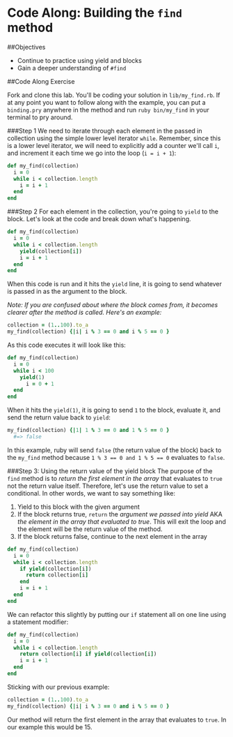 # Code Along: Building the `find` method 

##Objectives
* Continue to practice using yield and blocks
* Gain a deeper understanding of `#find`


##Code Along Exercise

Fork and clone this lab. You'll be coding your solution in `lib/my_find.rb`. If at any point you want to follow along with the example, you can put a `binding.pry` anywhere in the method and run `ruby bin/my_find` in your terminal to pry around.

###Step 1
We need to iterate through each element in the passed in collection using the simple lower level iterator `while`. Remember, since this is a lower level iterator, we will need to explicitly add a counter we'll call `i`, and increment it each time we go into the loop (`i = i + 1`):

```ruby
def my_find(collection)
  i = 0
  while i < collection.length
    i = i + 1
  end
end
```


###Step 2
For each element in the collection, you're going to `yield` to the block. Let's look at the code and break down what's happening.

```ruby
def my_find(collection)
  i = 0
  while i < collection.length
    yield(collection[i])
    i = i + 1
  end
end
```

When this code is run and it hits the `yield` line, it is going to send whatever is passed in as the argument to the block. 

*Note: If you are confused about where the block comes from, it becomes clearer after the method is called. Here's an example:*

```ruby
collection = (1..100).to_a
my_find(collection) {|i| i % 3 == 0 and i % 5 == 0 }
```

As this code executes it will look like this:

```ruby
def my_find(collection)
  i = 0
  while i < 100
    yield(1)
      i = 0 + 1
  end
end
```

When it hits the `yield(1)`, it is going to send `1` to the block, evaluate it, and send the return value back to `yield`:

```ruby
my_find(collection) {|1| 1 % 3 == 0 and 1 % 5 == 0 }
  #=> false
```

In this example, ruby will send `false` (the return value of the block) back to the `my_find` method because `1 % 3 == 0 and 1 % 5 == 0` evaluates to `false`.

###Step 3: Using the return value of the yield block
The purpose of the `find` method is to *return the first element in the array* that evaluates to `true` not the return value itself. Therefore, let's use the return value to set a conditional. In other words, we want to say something like:

1. Yield to this block with the given argument
2. If the block returns true, `return` the *argument we passed into yield* AKA *the element in the array that evaluated to true*. This will exit the loop and the element will be the return value of the method.
3. If the block returns false, continue to the next element in the array

```ruby
def my_find(collection)
  i = 0
  while i < collection.length
    if yield(collection[i])
      return collection[i]
    end
    i = i + 1
  end
end
```

We can refactor this slightly by putting our `if` statement all on one line using a statement modifier:

```ruby
def my_find(collection)
  i = 0
  while i < collection.length
    return collection[i] if yield(collection[i])
    i = i + 1
  end
end
```

Sticking with our previous example:

```ruby
collection = (1..100).to_a
my_find(collection) {|i| i % 3 == 0 and i % 5 == 0 }
```
Our method will return the first element in the array that evaluates to `true`. In our example this would be 15.
